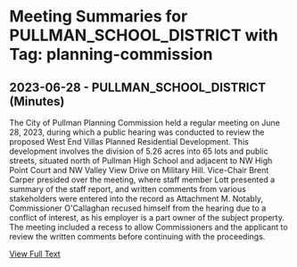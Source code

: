 # Meeting Summaries for PULLMAN_SCHOOL_DISTRICT with Tag: planning-commission

## 2023-06-28 - PULLMAN_SCHOOL_DISTRICT (Minutes)

The City of Pullman Planning Commission held a regular meeting on June 28, 2023, during which a public hearing was conducted to review the proposed West End Villas Planned Residential Development. This development involves the division of 5.26 acres into 65 lots and public streets, situated north of Pullman High School and adjacent to NW High Point Court and NW Valley View Drive on Military Hill. Vice-Chair Brent Carper presided over the meeting, where staff member Lott presented a summary of the staff report, and written comments from various stakeholders were entered into the record as Attachment M. Notably, Commissioner O'Callaghan recused himself from the hearing due to a conflict of interest, as his employer is a part owner of the subject property. The meeting included a recess to allow Commissioners and the applicant to review the written comments before continuing with the proceedings.

[View Full Text](https://raw.githubusercontent.com/VoronoiPerspectives/WashingtonStateSchoolBoardExplorer/refs/heads/main/data/countries/usa/states/wa/counties/whitman/school_boards/pullman_school_district/2023/2023-06-28-pcregularmeetingcopy-minutes.txt)

